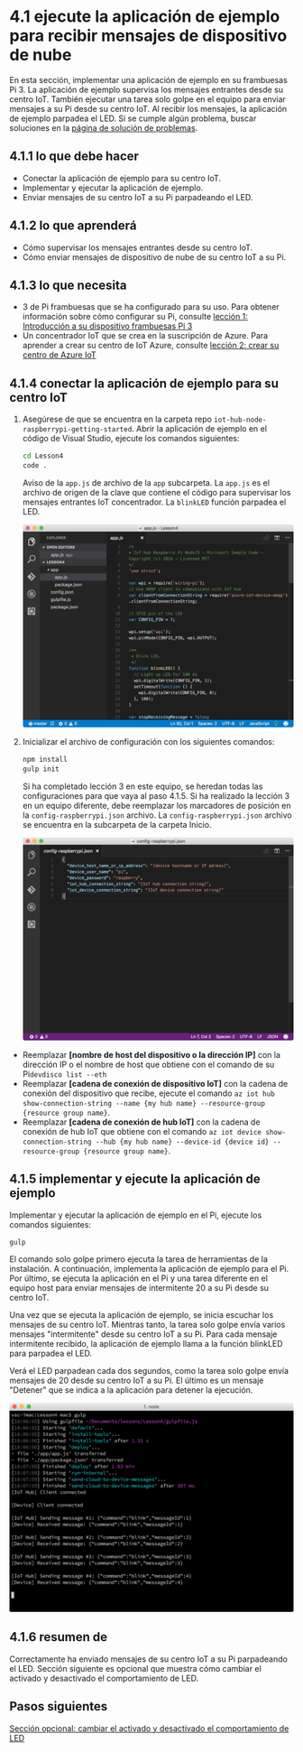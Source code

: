 <properties
 pageTitle="Ejecute la aplicación de ejemplo para recibir mensajes de dispositivo de nube | Microsoft Azure"
 description="La aplicación de ejemplo en la lección 4 se ejecuta en el Pi y supervisa los mensajes entrantes desde su centro IoT. Una nueva tarea solo golpe envía mensajes a su Pi desde su centro IoT parpadeando el LED."
 services="iot-hub"
 documentationCenter=""
 authors="shizn"
 manager="timlt"
 tags=""
 keywords=""/>

<tags
 ms.service="iot-hub"
 ms.devlang="multiple"
 ms.topic="article"
 ms.tgt_pltfrm="na"
 ms.workload="na"
 ms.date="10/21/2016"
 ms.author="xshi"/>

# <a name="41-run-the-sample-application-to-receive-cloud-to-device-messages"></a>4.1 ejecute la aplicación de ejemplo para recibir mensajes de dispositivo de nube

En esta sección, implementar una aplicación de ejemplo en su frambuesas Pi 3. La aplicación de ejemplo supervisa los mensajes entrantes desde su centro IoT. También ejecutar una tarea solo golpe en el equipo para enviar mensajes a su Pi desde su centro IoT. Al recibir los mensajes, la aplicación de ejemplo parpadea el LED. Si se cumple algún problema, buscar soluciones en la [página de solución de problemas](iot-hub-raspberry-pi-kit-node-troubleshooting.md).

## <a name="411-what-you-will-do"></a>4.1.1 lo que debe hacer

- Conectar la aplicación de ejemplo para su centro IoT.
- Implementar y ejecutar la aplicación de ejemplo.
- Enviar mensajes de su centro IoT a su Pi parpadeando el LED.

## <a name="412-what-you-will-learn"></a>4.1.2 lo que aprenderá

- Cómo supervisar los mensajes entrantes desde su centro IoT.
- Cómo enviar mensajes de dispositivo de nube de su centro IoT a su Pi. 

## <a name="413-what-do-you-need"></a>4.1.3 lo que necesita

- 3 de Pi frambuesas que se ha configurado para su uso. Para obtener información sobre cómo configurar su Pi, consulte [lección 1: Introducción a su dispositivo frambuesas Pi 3](iot-hub-raspberry-pi-kit-node-get-started.md)
- Un concentrador IoT que se crea en la suscripción de Azure. Para aprender a crear su centro de IoT Azure, consulte [lección 2: crear su centro de Azure IoT](iot-hub-raspberry-pi-kit-node-get-started.md)

## <a name="414-connect-the-sample-application-to-your-iot-hub"></a>4.1.4 conectar la aplicación de ejemplo para su centro IoT

1. Asegúrese de que se encuentra en la carpeta repo `iot-hub-node-raspberrypi-getting-started`. Abrir la aplicación de ejemplo en el código de Visual Studio, ejecute los comandos siguientes:

    ```bash
    cd Lesson4
    code .
    ```

    Aviso de la `app.js` de archivo de la `app` subcarpeta. La `app.js` es el archivo de origen de la clave que contiene el código para supervisar los mensajes entrantes IoT concentrador. La `blinkLED` función parpadea el LED.

    ![Estructura de repo](media/iot-hub-raspberry-pi-lessons/lesson4/repo_structure.png)

2. Inicializar el archivo de configuración con los siguientes comandos:

    ```bash
    npm install
    gulp init
    ```

    Si ha completado lección 3 en este equipo, se heredan todas las configuraciones para que vaya al paso 4.1.5. Si ha realizado la lección 3 en un equipo diferente, debe reemplazar los marcadores de posición en la `config-raspberrypi.json` archivo. La `config-raspberrypi.json` archivo se encuentra en la subcarpeta de la carpeta Inicio.

    ![Config](media/iot-hub-raspberry-pi-lessons/lesson4/config_raspberrypi.png)

- Reemplazar **[nombre de host del dispositivo o la dirección IP]** con la dirección IP o el nombre de host que obtiene con el comando de su Pi`devdisco list --eth`
- Reemplazar **[cadena de conexión de dispositivo IoT]** con la cadena de conexión del dispositivo que recibe, ejecute el comando `az iot hub show-connection-string --name {my hub name} --resource-group {resource group name}`.
- Reemplazar **[cadena de conexión de hub IoT]** con la cadena de conexión de hub IoT que obtiene con el comando `az iot device show-connection-string --hub {my hub name} --device-id {device id} --resource-group {resource group name}`.

## <a name="415-deploy-and-run-the-sample-application"></a>4.1.5 implementar y ejecute la aplicación de ejemplo

Implementar y ejecutar la aplicación de ejemplo en el Pi, ejecute los comandos siguientes:
  
```
gulp
```

El comando solo golpe primero ejecuta la tarea de herramientas de la instalación. A continuación, implementa la aplicación de ejemplo para el Pi. Por último, se ejecuta la aplicación en el Pi y una tarea diferente en el equipo host para enviar mensajes de intermitente 20 a su Pi desde su centro IoT.

Una vez que se ejecuta la aplicación de ejemplo, se inicia escuchar los mensajes de su centro IoT. Mientras tanto, la tarea solo golpe envía varios mensajes "intermitente" desde su centro IoT a su Pi. Para cada mensaje intermitente recibido, la aplicación de ejemplo llama a la función blinkLED para parpadea el LED.

Verá el LED parpadean cada dos segundos, como la tarea solo golpe envía mensajes de 20 desde su centro IoT a su Pi. El último es un mensaje "Detener" que se indica a la aplicación para detener la ejecución.

![Solo golpe](media/iot-hub-raspberry-pi-lessons/lesson4/gulp_blink.png)

## <a name="416-summary"></a>4.1.6 resumen de

Correctamente ha enviado mensajes de su centro IoT a su Pi parpadeando el LED. Sección siguiente es opcional que muestra cómo cambiar el activado y desactivado el comportamiento de LED.

## <a name="next-steps"></a>Pasos siguientes

[Sección opcional: cambiar el activado y desactivado el comportamiento de LED](iot-hub-raspberry-pi-kit-node-lesson4-change-led-behavior.md)
